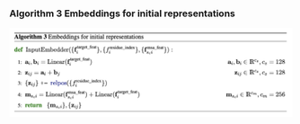  ### **Algorithm 3** Embeddings for initial representations
![figure](../img/algorithms/InputEmbedder.png)
